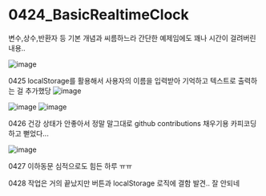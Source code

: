 # 0424_BasicRealtimeClock
 
 변수,상수,반환자 등 기본 개념과 씨름하느라 간단한 예제임에도 꽤나 시간이 걸려버린 내용..
 
 ![image](https://user-images.githubusercontent.com/81168390/115956954-b0555280-a53a-11eb-8565-4ba81d8d098b.png)


  0425 localStorage를 활용해서 사용자의 이름을 입력받아 기억하고 텍스트로 출력하는 걸 추가했당
 ![image](https://user-images.githubusercontent.com/81168390/115995637-013a7900-a617-11eb-98da-8fbefcc46736.png)

 ![image](https://user-images.githubusercontent.com/81168390/115995595-d5b78e80-a616-11eb-821a-cfa540ec002a.png)
 ![image](https://user-images.githubusercontent.com/81168390/115995607-e23be700-a616-11eb-9753-cb19b4506e59.png)

 0426 건강 상태가 안좋아서 정말 말그대로 github contributions 채우기용 카피코딩하고 뻗었다...

 ![image](https://user-images.githubusercontent.com/81168390/116250154-6d001b80-a7a8-11eb-8bce-c080f6b42531.png)
 
 0427 이하동문 심적으로도 힘든 하루 ㅠㅠ
 
 0428 작업은 거의 끝났지만 버튼과 localStorage 로직에 결함 발견.. 잘 안되네
